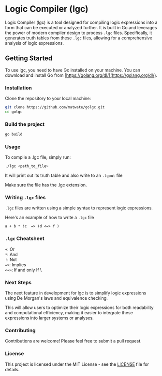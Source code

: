 # Logic Compiler (lgc)

Logic Compiler (lgc) is a tool designed for compiling logic expressions into a form that can be executed or analyzed further. It is built in Go and leverages the power of modern compiler design to process `.lgc` files. Specifically, it generates truth tables from these `.lgc` files, allowing for a comprehensive analysis of logic expressions.

## Getting Started

To use lgc, you need to have Go installed on your machine. You can download and install Go from [https://golang.org/dl/](https://golang.org/dl/).

### Installation

Clone the repository to your local machine:

```sh
git clone https://github.com/matwate/golgc.git
cd golgc
```

### Build the project

```sh
go build 
```

### Usage

To compile a .lgc file, simply run:
```sh
./lgc <path_to_file>
```
It will print out its truth table and also write to an `.lgout` file

Make sure the file has the .lgc extension.

### Writing `.lgc` files

`.lgc` files are written using a simple syntax to represent logic expressions.

Here's an example of how to write a `.lgc` file


```lgc
a + b * !c  => (d <=> f )
```
### `.lgc` Cheatsheet

`+`: Or \
`*`: And \
`!`: Not \
`=>`: Implies\
`<=>`: If and only If \


### Next Steps
The next feature in development for lgc is to simplify logic expressions using De Morgan's laws and equivalence checking.

This will allow users to optimize their logic expressions for both readability and computational efficiency, making it easier to integrate these expressions into larger systems or analyses.


### Contributing

Contributions are welcome! Please feel free to submit a pull request.

### License

This project is licensed under the MIT License - see the [LICENSE](LICENSE) file for details.

